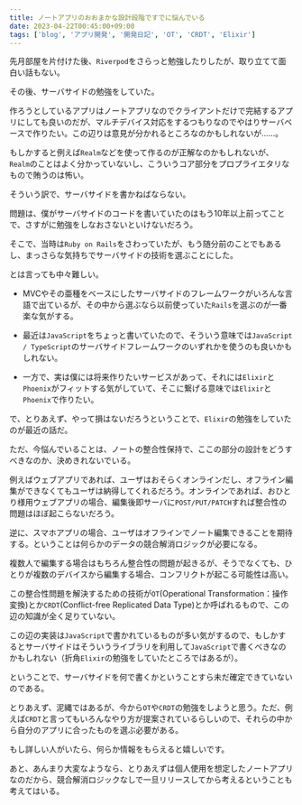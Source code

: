 ```yaml
---
title: ノートアプリのおおまかな設計段階ですでに悩んでいる
date: 2023-04-22T00:45:00+09:00
tags: ['blog', 'アプリ開発', '開発日記', 'OT', 'CRDT', 'Elixir']
---
```

先月部屋を片付けた後、`Riverpod`をさらっと勉強したりしたが、取り立てて面白い話もない。

その後、サーバサイドの勉強をしていた。

作ろうとしているアプリはノートアプリなのでクライアントだけで完結するアプリにしても良いのだが、マルチデバイス対応をするつもりなのでやはりサーバベースで作りたい。この辺りは意見が分かれるところなのかもしれないが……。

もしかすると例えば`Realm`などを使って作るのが正解なのかもしれないが、`Realm`のことはよく分かっていないし、こういうコア部分をプロプライエタリなもので賄うのは怖い。

そういう訳で、サーバサイドを書かねばならない。


問題は、僕がサーバサイドのコードを書いていたのはもう10年以上前ってことで、さすがに勉強をしなおさないといけないだろう。

そこで、当時は`Ruby on Rails`をさわっていたが、もう随分前のことでもあるし、まっさらな気持ちでサーバサイドの技術を選ぶことにした。

とは言っても中々難しい。

- MVCやその亜種をベースにしたサーバサイドのフレームワークがいろんな言語で出ているが、その中から選ぶなら以前使っていた`Rails`を選ぶのが一番楽な気がする。

- 最近は`JavaScript`をちょっと書いていたので、そういう意味では`JavaScript / TypeScript`のサーバサイドフレームワークのいずれかを使うのも良いかもしれない。

- 一方で、実は僕には将来作りたいサービスがあって、それには`Elixir`と`Phoenix`がフィットする気がしていて、そこに繋げる意味では`Elixir`と`Phoenix`で作りたい。

で、とりあえず、やって損はないだろうということで、`Elixir`の勉強をしていたのが最近の話だ。


ただ、今悩んでいることは、ノートの整合性保持で、ここの部分の設計をどうすべきなのか、決めきれないでいる。

例えばウェブアプリであれば、ユーザはおそらくオンラインだし、オフライン編集ができなくてもユーザは納得してくれるだろう。オンラインであれば、おひとり様用ウェブアプリの場合、編集後即サーバに`POST/PUT/PATCH`すれば整合性の問題はほぼ起こらないだろう。

逆に、スマホアプリの場合、ユーザはオフラインでノート編集できることを期待する。ということは何らかのデータの競合解消ロジックが必要になる。

複数人で編集する場合はもちろん整合性の問題が起きるが、そうでなくても、ひとりが複数のデバイスから編集する場合、コンフリクトが起こる可能性は高い。

この整合性問題を解決するための技術が`OT`(Operational Transformation：操作変換)とか`CRDT`(Conflict-free Replicated Data Type)とか呼ばれるもので、この辺の知識が全く足りていない。

この辺の実装は`JavaScript`で書かれているものが多い気がするので、もしかするとサーバサイドはそういうライブラリを利用して`JavaScript`で書くべきなのかもしれない（折角`Elixir`の勉強をしていたところではあるが）。

ということで、サーバサイドを何で書くかということすら未だ確定できていないのである。

とりあえず、泥縄ではあるが、今から`OT`や`CRDT`の勉強をしようと思う。ただ、例えば`CRDT`と言ってもいろんなやり方が提案されているらしいので、それらの中から自分のアプリに合ったものを選ぶ必要がある。

もし詳しい人がいたら、何らか情報をもらえると嬉しいです。

あと、あんまり大変なようなら、とりあえずは個人使用を想定したノートアプリなのだから、競合解消ロジックなしで一旦リリースしてから考えるということも考えてはいる。
